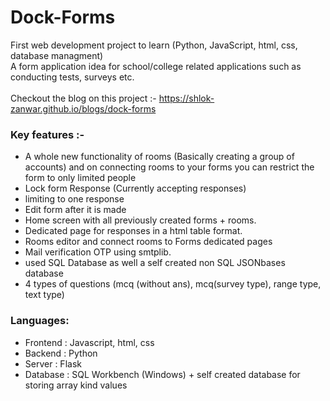 # Dock-Forms

First web development project to learn (Python, JavaScript, html, css, database managment) <br />
A form application idea for school/college related applications such as conducting tests, surveys etc. <br /> <br />
Checkout the blog on this project :- https://shlok-zanwar.github.io/blogs/dock-forms <br />


### Key features :-
  * A whole new functionality of rooms (Basically creating a group of accounts) and on connecting rooms to your forms you can restrict the form to only limited people
  * Lock form Response (Currently accepting responses)
  * limiting to one response
  * Edit form after it is made
  * Home screen with all previously created forms + rooms.
  * Dedicated page for responses in a html table format.
  * Rooms editor and connect rooms to Forms dedicated pages
  * Mail verification OTP using smtplib.
  * used SQL Database as well a self created non SQL JSONbases database
  * 4 types of questions (mcq (without ans), mcq(survey type), range type, text type) <br />
  
### Languages:
  * Frontend : Javascript, html, css
  * Backend : Python
  * Server : Flask
  * Database : SQL Workbench (Windows) + self created database for storing array kind values
